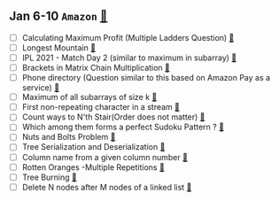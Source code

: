 ## Jan 6-10	`Amazon` [🔗](https://docs.google.com/document/d/1KH9GVaUCET-y5SL5sg6DAnon9XwRRW-sPiyJ2p7FRLs/edit)
- [ ] Calculating Maximum Profit (Multiple Ladders Question)  [🔗](https://practice.geeksforgeeks.org/problems/maximum-profit4657/1)
- [ ] Longest Mountain  [🔗](https://leetcode.com/problems/longest-mountain-in-array/)
- [ ] IPL 2021 - Match Day 2 (similar to maximum in subarray)  [🔗](https://practice.geeksforgeeks.org/problems/deee0e8cf9910e7219f663c18d6d640ea0b87f87/1/)
- [ ] Brackets in Matrix Chain Multiplication  [🔗](https://practice.geeksforgeeks.org/problems/brackets-in-matrix-chain-multiplication1024/1/)
- [ ] Phone directory (Question similar to this based on Amazon Pay as a service)  [🔗](https://practice.geeksforgeeks.org/problems/phone-directory4628/1/)
- [ ] Maximum of all subarrays of size k  [🔗](https://practice.geeksforgeeks.org/problems/maximum-of-all-subarrays-of-size-k3101/1)
- [ ] First non-repeating character in a stream  [🔗](https://practice.geeksforgeeks.org/problems/first-non-repeating-character-in-a-stream1216/1)
- [ ] Count ways to N'th Stair(Order does not matter)  [🔗](https://practice.geeksforgeeks.org/problems/count-ways-to-nth-stairorder-does-not-matter1322/1/)
- [ ] Which among them forms a perfect Sudoku Pattern ?  [🔗](https://practice.geeksforgeeks.org/problems/is-sudoku-valid4820/1/)
- [ ] Nuts and Bolts Problem  [🔗](https://practice.geeksforgeeks.org/problems/nuts-and-bolts-problem0431/1)
- [ ] Tree Serialization and Deserialization  [🔗](https://practice.geeksforgeeks.org/problems/serialize-and-deserialize-a-binary-tree/1)
- [ ] Column name from a given column number  [🔗](https://practice.geeksforgeeks.org/problems/column-name-from-a-given-column-number4244/1/)
- [ ] Rotten Oranges -Multiple Repetitions  [🔗](https://leetcode.com/problems/rotting-oranges/)
- [ ] Tree Burning  [🔗](https://practice.geeksforgeeks.org/problems/burning-tree/1/)
- [ ] Delete N nodes after M nodes of a linked list  [🔗](https://practice.geeksforgeeks.org/problems/delete-n-nodes-after-m-nodes-of-a-linked-list/1/)

